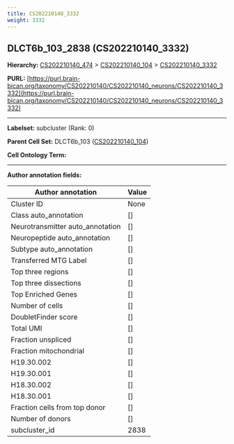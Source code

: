 ```yaml
---
title: CS202210140_3332
weight: 3332
---
```

## DLCT6b_103_2838 (CS202210140_3332)
<b>Hierarchy: </b>
[CS202210140_474](../CS202210140_474) >
[CS202210140_104](../CS202210140_104) >
[CS202210140_3332](../CS202210140_3332)

**PURL:** [https://purl.brain-bican.org/taxonomy/CS202210140/CS202210140_neurons/CS202210140_3332](https://purl.brain-bican.org/taxonomy/CS202210140/CS202210140_neurons/CS202210140_3332)

---


**Labelset:** subcluster (Rank: 0)

**Parent Cell Set:** DLCT6b_103 ([CS202210140_104](../CS202210140_104))



**Cell Ontology Term:** 

[MARKER GENES.]: #


---

[TRANSFERRED ANNOTATIONS.]: #


[AUTHOR ANNOTATION FIELDS.]: #


**Author annotation fields:**

| Author annotation | Value |
|-------------------|-------|
|Cluster ID|None|
|Class auto_annotation|[]|
|Neurotransmitter auto_annotation|[]|
|Neuropeptide auto_annotation|[]|
|Subtype auto_annotation|[]|
|Transferred MTG Label|[]|
|Top three regions|[]|
|Top three dissections|[]|
|Top Enriched Genes|[]|
|Number of cells|[]|
|DoubletFinder score|[]|
|Total UMI|[]|
|Fraction unspliced|[]|
|Fraction mitochondrial|[]|
|H19.30.002|[]|
|H19.30.001|[]|
|H18.30.002|[]|
|H18.30.001|[]|
|Fraction cells from top donor|[]|
|Number of donors|[]|
|subcluster_id|2838|
